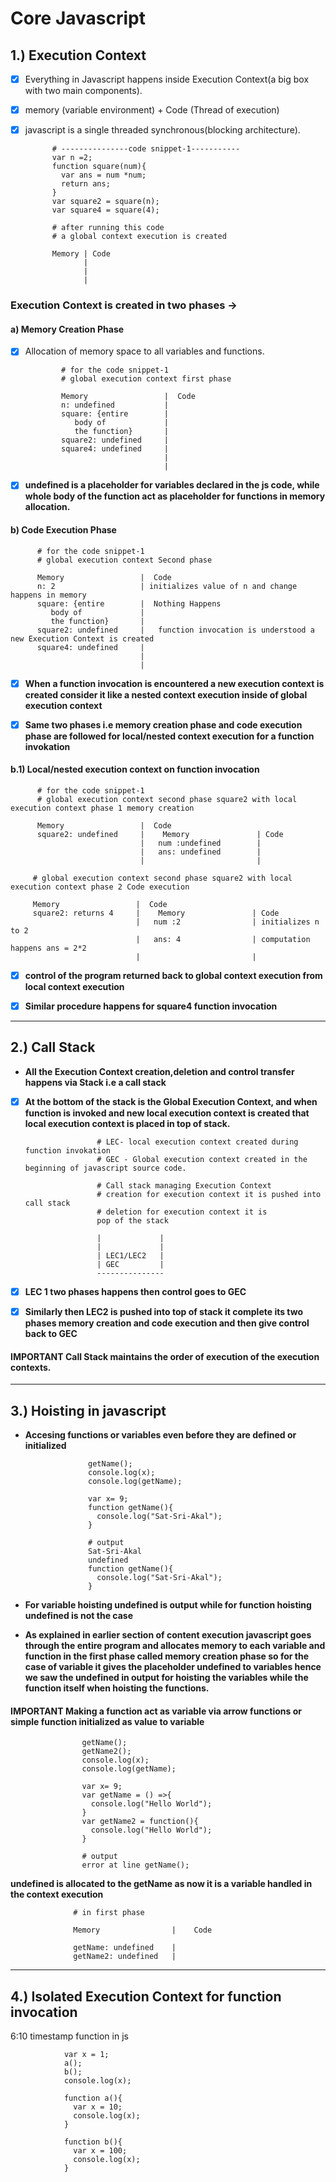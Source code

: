 # Core Javascript

## 1.) Execution Context

- [x] Everything in Javascript happens inside Execution Context(a big box with two main components).
- [x] memory (variable environment) + Code (Thread of execution)
- [x] javascript is a single threaded synchronous(blocking architecture).

            # ---------------code snippet-1-----------
            var n =2;
            function square(num){
              var ans = num *num;
              return ans;
            }
            var square2 = square(n);
            var square4 = square(4);

            # after running this code
            # a global context execution is created

            Memory | Code
                   |
                   |
                   |
### Execution Context is created in two phases ->

#### a) Memory Creation Phase
- [x] Allocation of memory space to all variables and functions.

              # for the code snippet-1
              # global execution context first phase

              Memory                 |  Code
              n: undefined           |
              square: {entire        |
                 body of             |
                 the function}       |
              square2: undefined     |
              square4: undefined     |
                                     |
                                     |
- [x] ****undefined is a placeholder for variables declared in the js code, while whole body  of the function act as placeholder for functions in memory allocation.****

#### b) Code Execution Phase



          # for the code snippet-1
          # global execution context Second phase

          Memory                 |  Code
          n: 2                   | initializes value of n and change happens in memory  
          square: {entire        |  Nothing Happens
             body of             |
             the function}       |
          square2: undefined     |   function invocation is understood a new Execution Context is created
          square4: undefined     |
                                 |
                                 |
- [x] ****When a function invocation is encountered a new execution context is created consider it like a nested context execution inside of global execution context****

- [x] ****Same two phases i.e memory creation phase and code execution phase are followed for local/nested context execution for a function invokation****

#### b.1) Local/nested execution context on function invocation

          # for the code snippet-1
          # global execution context second phase square2 with local execution context phase 1 memory creation

          Memory                 |  Code
          square2: undefined     |    Memory               | Code
                                 |   num :undefined        |
                                 |   ans: undefined        |
                                 |                         |

         # global execution context second phase square2 with local execution context phase 2 Code execution

         Memory                 |  Code
         square2: returns 4     |    Memory               | Code
                                |   num :2                | initializes n to 2
                                |   ans: 4                | computation happens ans = 2*2
                                |                         |
- [x] ****control of the program returned back to global context execution from local context execution****

- [x] ****Similar procedure happens for square4 function invocation****

-----

## 2.) Call Stack

- ****All the Execution Context creation,deletion and control transfer happens via Stack i.e a call stack****

- [x] ****At the bottom of the stack is the Global  Execution Context, and when function is invoked and new local execution context is created that local execution context is placed in top of stack.****

                      # LEC- local execution context created during function invokation
                      # GEC - Global execution context created in the beginning of javascript source code.

                      # Call stack managing Execution Context
                      # creation for execution context it is pushed into call stack
                      # deletion for execution context it is
                      pop of the stack

                      |             |
                      |             |
                      | LEC1/LEC2   |
                      | GEC         |
                      ---------------
- [x] ****LEC 1 two phases happens then control goes to GEC****
- [x] ****Similarly then LEC2 is pushed into top of stack it complete its two phases memory creation and code execution and then give control back to GEC****

#### IMPORTANT Call Stack maintains the order of execution of the execution contexts.

-----

## 3.) Hoisting in javascript

- ****Accesing functions or variables even before they are defined or initialized****


                    getName();
                    console.log(x);
                    console.log(getName);

                    var x= 9;
                    function getName(){
                      console.log("Sat-Sri-Akal");
                    }

                    # output
                    Sat-Sri-Akal
                    undefined
                    function getName(){
                      console.log("Sat-Sri-Akal");
                    }
- ****For variable hoisting undefined is output while for function hoisting undefined is not the case****

- ****As explained in earlier section of content execution javascript goes through the entire program and allocates memory to each variable and function in the first phase called memory creation phase so for the case of variable it gives the placeholder undefined to variables hence we saw the undefined in output for hoisting the variables while the function itself when hoisting the functions.****


#### IMPORTANT Making a function act as variable via arrow functions or simple function initialized as value to variable


                    getName();
                    getName2();
                    console.log(x);
                    console.log(getName);

                    var x= 9;
                    var getName = () =>{
                      console.log("Hello World");
                    }
                    var getName2 = function(){
                      console.log("Hello World");
                    }

                    # output
                    error at line getName();

****undefined is allocated to the getName as now it is a variable handled in the context execution****

                  # in first phase

                  Memory                |    Code

                  getName: undefined    |
                  getName2: undefined   |

---

## 4.) Isolated Execution Context for function invocation
6:10 timestamp function in js

                var x = 1;
                a();
                b();
                console.log(x);

                function a(){
                  var x = 10;
                  console.log(x);
                }

                function b(){
                  var x = 100;
                  console.log(x);
                }
